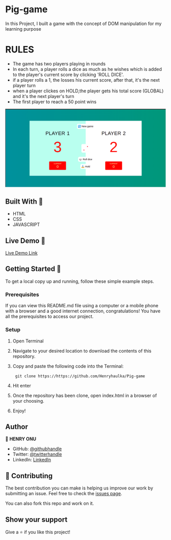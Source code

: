# Pig-game
In this Project, I built a game with the concept of DOM manipulation for my learning purpose

# RULES
- The game has two players playing in rounds
- In each turn, a player rolls a dice as much as he wishes which is added to the player's current score by clicking 'ROLL DICE'.
- if a player rolls a 1, the losses his current score, after that, it's the next player turn
- when a player clickes on HOLD,the player gets his total score (GLOBAL) and it's the next player's turn
- The first player to reach a 50 point wins

![screenshot](/img/pig-game.png)

## Built With 🧰

- HTML
- CSS
- JAVASCRIPT

## Live Demo 🔴

[Live Demo Link](https://ephemeral-blini-afe681.netlify.app/)

## Getting Started 🏁

To get a local copy up and running, follow these simple example steps.

### Prerequisites

If you can view this README.md file using a computer or a mobile phone with a browser and a good internet connection, congratulations! You have all the prerequisites to access our project.

### Setup

1. Open Terminal
2. Navigate to your desired location to download the contents of this repository.
3. Copy and paste the following code into the Terminal: 
        
        git clone https://https://github.com/Henryhaulka/Pig-game

4. Hit enter
5. Once the repository has been clone, open index.html in a browser of your choosing.
6. Enjoy!

## Author

👤 **HENRY ONU**

- GitHub: [@githubhandle](https://github.com/Henryhaulka)
- Twitter: [@twitterhandle](https://twitter.com/onu_henry)
- LinkedIn: [LinkedIn](https://www.linkedin.com/in/henry-onu)


## 🤝 Contributing

The best contribution you can make is helping us improve our work by submitting an issue. 
Feel free to check the [issues page](https://https://github.com/Henryhaulka/Pig-game/isssues).

You can also fork this repo and work on it.

## Show your support

Give a ⭐️ if you like this project!

